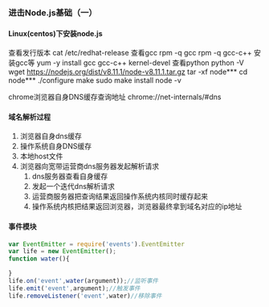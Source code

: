 ### 进击Node.js基础（一）
#### Linux(centos)下安装node.js
查看发行版本 cat /etc/redhat-release
查看gcc rpm -q gcc rpm -q gcc-c++
安装gcc等 yum -y install gcc gcc-c++ kernel-devel
查看python python -V
wget https://nodejs.org/dist/v8.11.1/node-v8.11.1.tar.gz
tar -xf node***
cd node***
./configure
make
sudo make install
node -v


chrome浏览器自身DNS缓存查询地址
chrome://net-internals/#dns

#### 域名解析过程
1. 浏览器自身dns缓存
2. 操作系统自身DNS缓存
3. 本地host文件
4. 浏览器向宽带运营商dns服务器发起解析请求
    1. dns服务器查看自身缓存
    2. 发起一个迭代dns解析请求
    3. 运营商服务器把查询结果返回操作系统内核同时缓存起来
    4. 操作系统内核把结果返回浏览器，浏览器最终拿到域名对应的ip地址


#### 事件模块
```js
var EventEmitter = require('events').EventEmitter
var life = new EventEmitter();
function water(){

}
life.on('event',water(argument));//监听事件
life.emit('event',argument);//触发事件
life.removeListener('event',water)//移除事件
```